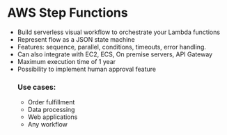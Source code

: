 # AWS Step Functions

* Build serverless visual workflow to orchestrate your Lambda functions
* Represent flow as a JSON state machine
* Features: sequence, parallel, conditions, timeouts, error handling.
* Can also integrate with EC2, ECS, On premise servers, API Gateway
* Maximum execution time of 1 year
* Possibility to implement human approval feature
   ### Use cases:
     * Order fulfillment
     *  Data processing
     *  Web applications
     *  Any workflow

